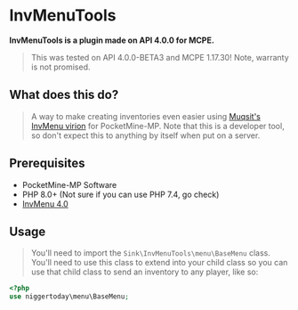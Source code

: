 # InvMenuTools

**InvMenuTools is a plugin made on API 4.0.0 for MCPE.**
> This was tested on API 4.0.0-BETA3 and MCPE 1.17.30! Note, warranty is not promised.

## What does this do?
> A way to make creating inventories even easier using [Muqsit's InvMenu virion](https://github.com/Muqsit/InvMenu/tree/4.0) for PocketMine-MP.
> Note that this is a developer tool, so don't expect this to anything by itself when put on a server.

## Prerequisites 

- PocketMine-MP Software
- PHP 8.0+ (Not sure if you can use PHP 7.4, go check)
- [InvMenu 4.0](https://github.com/Muqsit/InvMenu/tree/4.0)

## Usage

> You'll need to import the ``Sink\InvMenuTools\menu\BaseMenu`` class. You'll need to use this class to extend into your child class so you can use that child class to send an inventory to any player, like so:

```php
<?php
use niggertoday\menu\BaseMenu;
```




